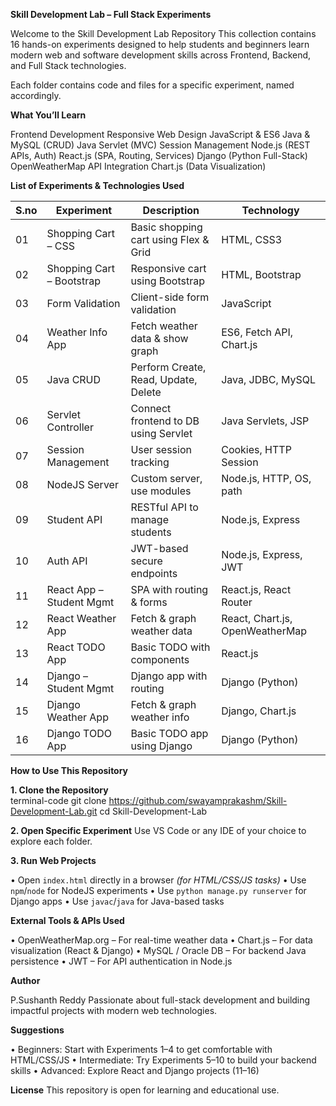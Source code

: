 **Skill Development Lab – Full Stack Experiments** 
 
Welcome to the Skill Development Lab Repository This collection contains 16 hands-on 
experiments designed to help students and beginners learn modern web and software 
development skills across Frontend, Backend, and Full Stack technologies. 
 
Each folder contains code and files for a specific experiment, named accordingly. 
 
**What You’ll Learn** 
 
Frontend Development 
Responsive Web Design 
JavaScript & ES6 
Java & MySQL (CRUD) 
Java Servlet (MVC) 
Session Management 
Node.js (REST APIs, Auth) 
React.js (SPA, Routing, Services) 
Django (Python Full-Stack) 
OpenWeatherMap API Integration 
Chart.js (Data Visualization) 
 
 
**List of Experiments & Technologies Used** 
 
|S.no | Experiment | Description | Technology | 
|----|---------------------|-------------|------------| 
| 01 | Shopping Cart – CSS | Basic shopping cart using Flex & Grid | HTML, CSS3 | 
| 02 | Shopping Cart – Bootstrap | Responsive cart using Bootstrap | HTML, Bootstrap | 
| 03 | Form Validation | Client-side form validation | JavaScript | 
| 04 | Weather Info App | Fetch weather data & show graph | ES6, Fetch API, Chart.js | 
| 05 | Java CRUD | Perform Create, Read, Update, Delete | Java, JDBC, MySQL | 
| 06 | Servlet Controller | Connect frontend to DB using Servlet | Java Servlets, JSP | 
| 07 | Session Management | User session tracking | Cookies, HTTP Session | 
| 08 | NodeJS Server | Custom server, use modules | Node.js, HTTP, OS, path | 
| 09 | Student API | RESTful API to manage students | Node.js, Express | 
| 10 | Auth API | JWT-based secure endpoints | Node.js, Express, JWT | 
| 11 | React App – Student Mgmt | SPA with routing & forms | React.js, React Router | 
| 12 | React Weather App | Fetch & graph weather data | React, Chart.js, OpenWeatherMap | 
| 13 | React TODO App | Basic TODO with components | React.js | 
| 14 | Django – Student Mgmt | Django app with routing | Django (Python) | 
| 15 | Django Weather App | Fetch & graph weather info | Django, Chart.js | 
| 16 | Django TODO App | Basic TODO app using Django | Django (Python) | 
 
**How to Use This Repository** 
 
**1. Clone the Repository**   
   terminal-code 
   git clone https://github.com/swayamprakashm/Skill-Development-Lab.git 
   cd Skill-Development-Lab 
 
 
**2. Open Specific Experiment** 
   Use VS Code or any IDE of your choice to explore each folder. 
 
**3. Run Web Projects** 
 
   • Open `index.html` directly in a browser *(for HTML/CSS/JS tasks)* 
   • Use `npm`/`node` for NodeJS experiments 
   • Use `python manage.py runserver` for Django apps 
   • Use `javac`/`java` for Java-based tasks 
 
 
**External Tools & APIs Used** 
 
• OpenWeatherMap.org – For real-time weather data 
• Chart.js – For data visualization (React & Django) 
• MySQL / Oracle DB – For backend Java persistence 
• JWT – For API authentication in Node.js 
 
**Author** 
 
P.Sushanth Reddy
Passionate about full-stack development and building impactful projects with modern web 
technologies. 
 
**Suggestions** 
 
• Beginners: Start with Experiments 1–4 to get comfortable with HTML/CSS/JS 
• Intermediate: Try Experiments 5–10 to build your backend skills 
• Advanced: Explore React and Django projects (11–16) 
 
**License** 
This repository is open for learning and educational use.
